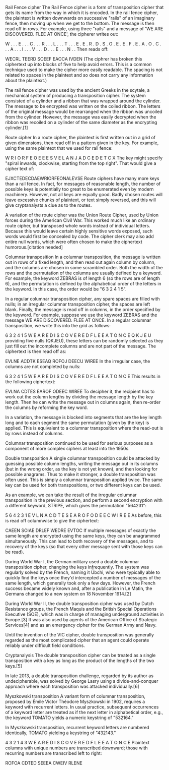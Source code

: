 Rail Fence cipher
The Rail Fence cipher is a form of transposition cipher that gets its name from the way in which it is encoded. In the rail fence cipher, the plaintext is written downwards on successive "rails" of an imaginary fence, then moving up when we get to the bottom. The message is then read off in rows. For example, using three "rails" and a message of 'WE ARE DISCOVERED. FLEE AT ONCE', the cipherer writes out:

W . . . E . . . C . . . R . . . L . . . T . . . E
. E . R . D . S . O . E . E . F . E . A . O . C .
. . A . . . I . . . V . . . D . . . E . . . N . .
Then reads off:

WECRL TEERD SOEEF EAOCA IVDEN
(The ciphrer has broken this ciphertext up into blocks of five to help avoid errors. This is a common technique used to make the cipher more easily readable. The spacing is not related to spaces in the plaintext and so does not carry any information about the plaintext.)

The rail fence cipher was used by the ancient Greeks in the scytale, a mechanical system of producing a transposition cipher. The system consisted of a cylinder and a ribbon that was wrapped around the cylinder. The message to be encrypted was written on the coiled ribbon. The letters of the original message would be rearranged when the ribbon was uncoiled from the cylinder. However, the message was easily decrypted when the ribbon was recoiled on a cylinder of the same diameter as the encrypting cylinder.[1]

Route cipher
In a route cipher, the plaintext is first written out in a grid of given dimensions, then read off in a pattern given in the key. For example, using the same plaintext that we used for rail fence:

W R I O R F E O E 
E E S V E L A N J 
A D C E D E T C X 
The key might specify "spiral inwards, clockwise, starting from the top right". That would give a cipher text of:

EJXCTEDECDAEWRIORFEONALEVSE
Route ciphers have many more keys than a rail fence. In fact, for messages of reasonable length, the number of possible keys is potentially too great to be enumerated even by modern machinery. However, not all keys are equally good. Badly chosen routes will leave excessive chunks of plaintext, or text simply reversed, and this will give cryptanalysts a clue as to the routes.

A variation of the route cipher was the Union Route Cipher, used by Union forces during the American Civil War. This worked much like an ordinary route cipher, but transposed whole words instead of individual letters. Because this would leave certain highly sensitive words exposed, such words would first be concealed by code. The cipher clerk may also add entire null words, which were often chosen to make the ciphertext humorous.[citation needed]

Columnar transposition
In a columnar transposition, the message is written out in rows of a fixed length, and then read out again column by column, and the columns are chosen in some scrambled order. Both the width of the rows and the permutation of the columns are usually defined by a keyword. For example, the keyword ZEBRAS is of length 6 (so the rows are of length 6), and the permutation is defined by the alphabetical order of the letters in the keyword. In this case, the order would be "6 3 2 4 1 5".

In a regular columnar transposition cipher, any spare spaces are filled with nulls; in an irregular columnar transposition cipher, the spaces are left blank. Finally, the message is read off in columns, in the order specified by the keyword. For example, suppose we use the keyword ZEBRAS and the message WE ARE DISCOVERED. FLEE AT ONCE. In a regular columnar transposition, we write this into the grid as follows:

6 3 2 4 1 5
W E A R E D
I S C O V E 
R E D F L E 
E A T O N C 
E Q K J E U 
providing five nulls (QKJEU), these letters can be randomly selected as they just fill out the incomplete columns and are not part of the message. The ciphertext is then read off as:

EVLNE ACDTK ESEAQ ROFOJ DEECU WIREE
In the irregular case, the columns are not completed by nulls:

6 3 2 4 1 5
W E A R E D 
I S C O V E 
R E D F L E 
E A T O N C 
E 
This results in the following ciphertext:

EVLNA CDTES EAROF ODEEC WIREE
To decipher it, the recipient has to work out the column lengths by dividing the message length by the key length. Then he can write the message out in columns again, then re-order the columns by reforming the key word.

In a variation, the message is blocked into segments that are the key length long and to each segment the same permutation (given by the key) is applied. This is equivalent to a columnar transposition where the read-out is by rows instead of columns.

Columnar transposition continued to be used for serious purposes as a component of more complex ciphers at least into the 1950s.

Double transposition
A single columnar transposition could be attacked by guessing possible column lengths, writing the message out in its columns (but in the wrong order, as the key is not yet known), and then looking for possible anagrams. Thus to make it stronger, a double transposition was often used. This is simply a columnar transposition applied twice. The same key can be used for both transpositions, or two different keys can be used.

As an example, we can take the result of the irregular columnar transposition in the previous section, and perform a second encryption with a different keyword, STRIPE, which gives the permutation "564231":

5 6 4 2 3 1 
E V L N A C
D T E S E A
R O F O D E
E C W I R E
E
As before, this is read off columnwise to give the ciphertext:

CAEEN SOIAE DRLEF WEDRE EVTOC
If multiple messages of exactly the same length are encrypted using the same keys, they can be anagrammed simultaneously. This can lead to both recovery of the messages, and to recovery of the keys (so that every other message sent with those keys can be read).

During World War I, the German military used a double columnar transposition cipher, changing the keys infrequently. The system was regularly solved by the French, naming it Übchi, who were typically able to quickly find the keys once they'd intercepted a number of messages of the same length, which generally took only a few days. However, the French success became widely known and, after a publication in Le Matin, the Germans changed to a new system on 18 November 1914.[2]

During World War II, the double transposition cipher was used by Dutch Resistance groups, the French Maquis and the British Special Operations Executive (SOE), which was in charge of managing underground activities in Europe.[3] It was also used by agents of the American Office of Strategic Services[4] and as an emergency cipher for the German Army and Navy.

Until the invention of the VIC cipher, double transposition was generally regarded as the most complicated cipher that an agent could operate reliably under difficult field conditions.

Cryptanalysis
The double transposition cipher can be treated as a single transposition with a key as long as the product of the lengths of the two keys.[5]

In late 2013, a double transposition challenge, regarded by its author as undecipherable, was solved by George Lasry using a divide-and-conquer approach where each transposition was attacked individually.[6]

Myszkowski transposition
A variant form of columnar transposition, proposed by Émile Victor Théodore Myszkowski in 1902, requires a keyword with recurrent letters. In usual practice, subsequent occurrences of a keyword letter are treated as if the next letter in alphabetical order, e.g., the keyword TOMATO yields a numeric keystring of "532164."

In Myszkowski transposition, recurrent keyword letters are numbered identically, TOMATO yielding a keystring of "432143."

4 3 2 1 4 3
W E A R E D
I S C O V E
R E D F L E
E A T O N C
E
Plaintext columns with unique numbers are transcribed downward; those with recurring numbers are transcribed left to right:

ROFOA CDTED SEEEA CWEIV RLENE
